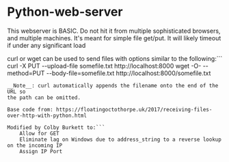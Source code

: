 # Python-web-server
This webserver is BASIC. Do not hit it from multiple sophisticated browsers, and multiple machines.
It's meant for simple file get/put. It will likely timeout if under any significant load

curl or wget can be used to send files with options similar to the following:```
  curl -X PUT --upload-file somefile.txt http://localhost:8000
  wget -O- --method=PUT --body-file=somefile.txt http://localhost:8000/somefile.txt
```
__Note__: curl automatically appends the filename onto the end of the URL so
the path can be omitted.

Base code from: https://floatingoctothorpe.uk/2017/receiving-files-over-http-with-python.html

Modified by Colby Burkett to:```
    Allow for GET
    Eliminate lag on Windows due to address_string to a reverse lookup on the incoming IP
    Assign IP Port
```
